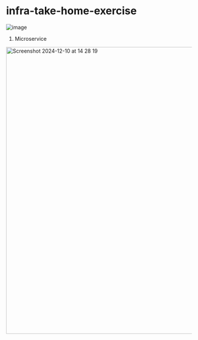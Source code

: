# infra-take-home-exercise

![image](https://github.com/user-attachments/assets/555e398a-b12f-4f40-8008-fe7781de1f17)

1. Microservice

<img width="776" alt="Screenshot 2024-12-10 at 14 28 19" src="https://github.com/user-attachments/assets/153a9dad-72bd-42a7-ba15-c30918f9a6c8">
